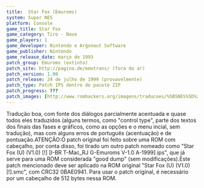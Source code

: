 ```yaml
---
title:  Star Fox (Emuroms)
system: Super NES
platform: Console
game_title: Star Fox
game_category: Tiro - Nave
game_players: 1
game_developer: Nintendo e Argonaut Software
game_publisher: Nintendo
game_release_date: março de 1993
patch_group: Emuroms (extinto)
patch_site: http://pagina.de/emutrans/ (fora do ar)
patch_version: 1.00
patch_release: 24 de julho de 1999 (provavelmente)
patch_type: Patch IPS dentro de pacote ZIP
patch_progress: ???
patch_images: [http://www.romhackers.org/imagens/traducoes/%5BSNES%5D%20Star%20Fox%20-%201.png,http://www.romhackers.org/imagens/traducoes/%5BSNES%5D%20Star%20Fox%20-%20Emuroms%20-%202.png,http://www.romhackers.org/imagens/traducoes/%5BSNES%5D%20Star%20Fox%20-%20Emuroms%20-%203.png]
---
```

Tradução boa, com fonte dos diálogos parcialmente acentuada e quase todos eles traduzidos (alguns termos, como "control type", parte dos textos dos finais das fases e gráficos, como as opções e o menu incial, sem tradução), mas com alguns erros de português (acentuação) e de pontuação.ATENÇÃO:O patch original foi feito sobre uma ROM com cabeçalho, por conta disso, foi tirado um outro patch nomeado como "Star Fox (U) (V1.0) [!] [I-BR T-Mac_RJ G-Emuroms V-1.0 A-1999].ips", que já serve para uma ROM considerada "good dump" (sem modificações).Este patch mencionado deve ser aplicado na ROM original "Star Fox (U) (V1.0) [!].smc", com CRC32 0BAE0941. Para usar o patch original, é necessário por um cabeçalho de 512 bytes nessa ROM.